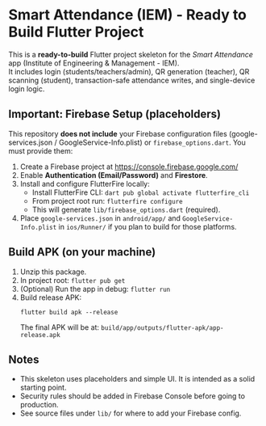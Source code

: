 # Smart Attendance (IEM) - Ready to Build Flutter Project

This is a **ready-to-build** Flutter project skeleton for the *Smart Attendance* app (Institute of Engineering & Management - IEM).  
It includes login (students/teachers/admin), QR generation (teacher), QR scanning (student), transaction-safe attendance writes, and single-device login logic.  

## Important: Firebase Setup (placeholders)
This repository **does not include** your Firebase configuration files (google-services.json / GoogleService-Info.plist) or `firebase_options.dart`.
You must provide them:

1. Create a Firebase project at https://console.firebase.google.com/
2. Enable **Authentication (Email/Password)** and **Firestore**.
3. Install and configure FlutterFire locally:
   - Install FlutterFire CLI: `dart pub global activate flutterfire_cli`
   - From project root run: `flutterfire configure`
   - This will generate `lib/firebase_options.dart` (required).
4. Place `google-services.json` in `android/app/` and `GoogleService-Info.plist` in `ios/Runner/` if you plan to build for those platforms.

## Build APK (on your machine)
1. Unzip this package.
2. In project root: `flutter pub get`
3. (Optional) Run the app in debug: `flutter run`
4. Build release APK:
   ```
   flutter build apk --release
   ```
   The final APK will be at:
   `build/app/outputs/flutter-apk/app-release.apk`

## Notes
- This skeleton uses placeholders and simple UI. It is intended as a solid starting point.
- Security rules should be added in Firebase Console before going to production.
- See source files under `lib/` for where to add your Firebase config.

